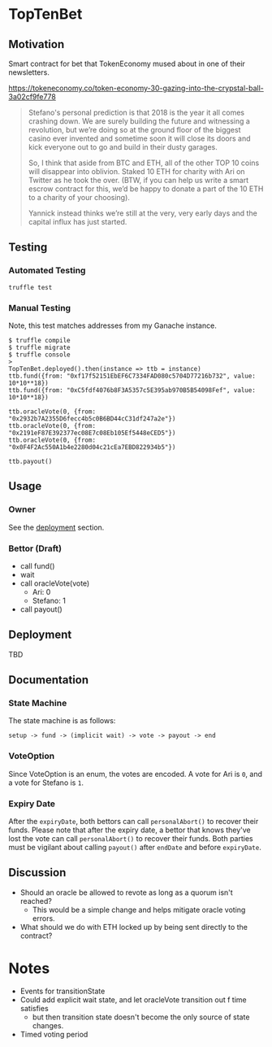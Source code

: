 # TopTenBet
## Motivation
Smart contract for bet that TokenEconomy mused about in one of their newsletters.

https://tokeneconomy.co/token-economy-30-gazing-into-the-crypstal-ball-3a02cf9fe778

> Stefano's personal prediction is that 2018 is the year it all comes crashing down. We are surely building the future and witnessing a revolution, but we’re doing so at the ground floor of the biggest casino ever invented and sometime soon it will close its doors and kick everyone out to go and build in their dusty garages.
>
> So, I think that aside from BTC and ETH, all of the other TOP 10 coins will disappear into oblivion. Staked 10 ETH for charity with Ari on Twitter as he took the over. (BTW, if you can help us write a smart escrow contract for this, we’d be happy to donate a part of the 10 ETH to a charity of your choosing).
>
> Yannick instead thinks we’re still at the very, very early days and the capital influx has just started.

## Testing
### Automated Testing

    truffle test

### Manual Testing
Note, this test matches addresses from my Ganache instance.

    $ truffle compile
    $ truffle migrate
    $ truffle console
    >
    TopTenBet.deployed().then(instance => ttb = instance)
    ttb.fund({from: "0xf17f52151EbEF6C7334FAD080c5704D77216b732", value: 10*10**18})
    ttb.fund({from: "0xC5fdf4076b8F3A5357c5E395ab970B5B54098Fef", value: 10*10**18})

    ttb.oracleVote(0, {from: "0x2932b7A2355D6fecc4b5c0B6BD44cC31df247a2e"})
    ttb.oracleVote(0, {from: "0x2191eF87E392377ec08E7c08Eb105Ef5448eCED5"})
    ttb.oracleVote(0, {from: "0x0F4F2Ac550A1b4e2280d04c21cEa7EBD822934b5"})

    ttb.payout()

## Usage
### Owner
See the [deployment](#deployment) section.

### Bettor (Draft)

- call fund()
- wait
- call oracleVote(vote)
  - Ari: 0
  - Stefano: 1
- call payout()

## Deployment
TBD

## Documentation

### State Machine
The state machine is as follows:

    setup -> fund -> (implicit wait) -> vote -> payout -> end


### VoteOption
Since VoteOption is an enum, the votes are encoded. A vote for Ari is `0`, and a vote for Stefano is `1`.

### Expiry Date
After the `expiryDate`, both bettors can call `personalAbort()` to recover their funds. Please note that after the expiry date, a bettor that knows they've lost the vote can call `personalAbort()` to recover their funds. Both parties must be vigilant about calling `payout()` after `endDate` and before `expiryDate`.


## Discussion
- Should an oracle be allowed to revote as long as a quorum isn't reached?
  - This would be a simple change and helps mitigate oracle voting errors.
- What should we do with ETH locked up by being sent directly to the contract?


# Notes
- Events for transitionState
- Could add explicit wait state, and let oracleVote transition out f time satisfies
  - but then transition state doesn't become the only source of state changes.
- Timed voting period

